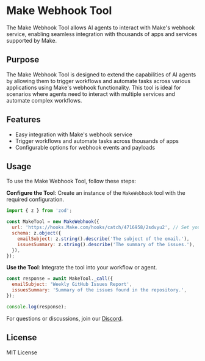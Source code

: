 # Make Webhook Tool

The Make Webhook Tool allows AI agents to interact with Make's webhook service, enabling seamless integration with thousands of apps and services supported by Make.

## Purpose

The Make Webhook Tool is designed to extend the capabilities of AI agents by allowing them to trigger workflows and automate tasks across various applications using Make's webhook functionality. This tool is ideal for scenarios where agents need to interact with multiple services and automate complex workflows.

## Features

- Easy integration with Make's webhook service
- Trigger workflows and automate tasks across thousands of apps
- Configurable options for webhook events and payloads

## Usage

To use the Make Webhook Tool, follow these steps:

**Configure the Tool**: Create an instance of the `MakeWebhook` tool with the required configuration.

```javascript
import { z } from 'zod';

const MakeTool = new MakeWebhook({
  url: 'https://hooks.Make.com/hooks/catch/4716958/2sdvyu2', // Set your Make webhook URL here
  schema: z.object({
    emailSubject: z.string().describe('The subject of the email.'),
    issuesSummary: z.string().describe('The summary of the issues.'),
  }),
});
```

**Use the Tool**: Integrate the tool into your workflow or agent.

```javascript
const response = await MakeTool._call({
  emailSubject: 'Weekly GitHub Issues Report',
  issuesSummary: 'Summary of the issues found in the repository.',
});

console.log(response);
```

For questions or discussions, join our [Discord](https://kaibanjs.com/discord).

## License

MIT License
